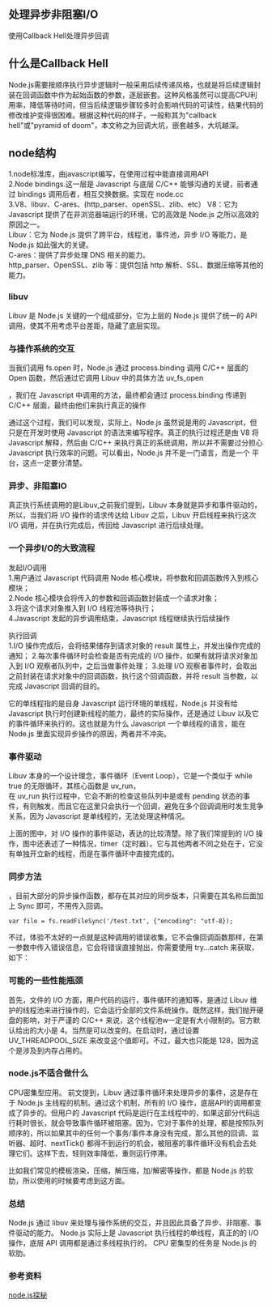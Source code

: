 ## 处理异步非阻塞I/O
使用Callback Hell处理异步回调
## 什么是Callback Hell
Node.js需要按顺序执行异步逻辑时一般采用后续传递风格，也就是将后续逻辑封装在回调函数中作为起始函数的参数，逐层嵌套。这种风格虽然可以提高CPU利用率，降低等待时间，但当后续逻辑步骤较多时会影响代码的可读性，结果代码的修改维护变得很困难。根据这种代码的样子，一般称其为"callback hell"或"pyramid of doom"，本文称之为回调大坑，嵌套越多，大坑越深。  
## node结构
1.node标准库，由javascript编写，在使用过程中能直接调用API  
2.Node bindings.这一层是 Javascript 与底层 C/C++ 能够沟通的关键，前者通过 bindings 调用后者，相互交换数据。实现在 node.cc  
3.V8、libuv、C-ares、(http_parser、openSSL、zlib、etc）
V8：它为 Javascript 提供了在非浏览器端运行的环境，它的高效是 Node.js 之所以高效的原因之一。  
Libuv：它为 Node.js 提供了跨平台，线程池，事件池，异步 I/O 等能力，是 Node.js 如此强大的关键。  
C-ares：提供了异步处理 DNS 相关的能力。  
http_parser、OpenSSL、zlib 等：提供包括 http 解析、SSL、数据压缩等其他的能力。  

### libuv
Libuv 是 Node.js 关键的一个组成部分，它为上层的 Node.js 提供了统一的 API 调用，使其不用考虑平台差距，隐藏了底层实现。  

### 与操作系统的交互
当我们调用 fs.open 时，Node.js 通过 process.binding 调用 C/C++ 层面的 Open 函数，然后通过它调用 Libuv 中的具体方法 uv_fs_open  

，我们在 Javascript 中调用的方法，最终都会通过 process.binding 传递到 C/C++ 层面，最终由他们来执行真正的操作  

通过这个过程，我们可以发现，实际上，Node.js 虽然说是用的 Javascript，但只是在开发时使用 Javascript 的语法来编写程序。真正的执行过程还是由 V8 将 Javascript 解释，然后由 C/C++ 来执行真正的系统调用，所以并不需要过分担心 Javascript 执行效率的问题。可以看出，Node.js 并不是一门语言，而是一个 平台，这点一定要分清楚。  

### 异步、非阻塞IO
真正执行系统调用的是Libuv,之前我们提到，Libuv 本身就是异步和事件驱动的，所以，当我们将 I/O 操作的请求传达给 Libuv 之后，Libuv 开启线程来执行这次 I/O 调用，并在执行完成后，传回给 Javascript 进行后续处理。  

### 一个异步I/O的大致流程
发起I/O调用    
1.用户通过 Javascript 代码调用 Node 核心模块，将参数和回调函数传入到核心模块；  
2.Node 核心模块会将传入的参数和回调函数封装成一个请求对象；  
3.将这个请求对象推入到 I/O 线程池等待执行；  
4.Javascript 发起的异步调用结束，Javascript 线程继续执行后续操作  

执行回调  
1.I/O 操作完成后，会将结果储存到请求对象的 result 属性上，并发出操作完成的通知；
2.每次事件循环时会检查是否有完成的 I/O 操作，如果有就将请求对象加入到 I/O 观察者队列中，之后当做事件处理；
3.处理 I/O 观察者事件时，会取出之前封装在请求对象中的回调函数，执行这个回调函数，并将 result 当参数，以完成 Javascript 回调的目的。  

它的单线程指的是自身 Javascript 运行环境的单线程，Node.js 并没有给 Javascript 执行时创建新线程的能力，最终的实际操作，还是通过 Libuv 以及它的事件循环来执行的。这也就是为什么 Javascript 一个单线程的语言，能在 Node.js 里面实现异步操作的原因，两者并不冲突。  

### 事件驱动
 Libuv 本身的一个设计理念，事件循环（Event Loop），它是一个类似于 while true 的无限循环，其核心函数是 uv_run，  
 在 uv_run 执行过程中，它会不断的检查这些队列中是或有 pending 状态的事件，有则触发，而且它在这里只会执行一个回调，避免在多个回调调用时发生竞争关系，因为 Javascript 是单线程的，无法处理这种情况。  

 上面的图中，对 I/O 操作的事件驱动，表达的比较清楚。除了我们常提到的 I/O 操作，图中还表述了一种情况，timer（定时器）。它与其他两者不同之处在于，它没有单独开立新的线程，而是在事件循环中直接完成的。

### 同步方法
，目前大部分的异步操作函数，都存在其对应的同步版本，只需要在其名称后面加上 Sync 即可，不用传入回调。
```
var file = fs.readFileSync('/test.txt', {"encoding": "utf-8});
```

不过，体验不太好的一点就是这种调用的错误收集，它不会像回调函数那样，在第一参数中传入错误信息，它会将错误直接抛出，你需要使用 try...catch 来获取，如下：

### 可能的一些性能瓶颈
首先，文件的 I/O 方面，用户代码的运行，事件循环的通知等，是通过 Libuv 维护的线程池来进行操作的，它会运行全部的文件系统操作。既然这样，我们抛开硬盘的影响，对于严谨的 C/C++ 来说，这个线程池w一定是有大小限制的。官方默认给出的大小是 4。当然是可以改变的。在启动时，通过设置 UV_THREADPOOL_SIZE 来改变这个值即可。不过，最大也只能是 128，因为这个是涉及到内存占用的。

### node.js不适合做什么
CPU密集型应用。
前文提到，Libuv 通过事件循环来处理异步的事件，这是存在于 Node.js 主线程的机制。通过这个机制，所有的 I/O 操作，底层API的调用都变成了异步的。但用户的 Javascript 代码是运行在主线程中的，如果这部分代码运行耗时很长，就会导致事件循环被阻塞。因为，它对于事件的处理，都是按照队列顺序的，所以如果其中的任何一个事务/事件本身没有完成，那么其他的回调、监听器、超时、nextTick() 都得不到运行的机会，被阻塞的事件循环没有机会去处理它们。这样下去，轻则效率降低，重则运行停滞。  

比如我们常见的模板渲染，压缩，解压缩，加/解密等操作，都是 Node.js 的软肋，所以使用的时候要考虑到这方面。  

### 总结
Node.js 通过 libuv 来处理与操作系统的交互，并且因此具备了异步、非阻塞、事件驱动的能力。
Node.js 实际上是 Javascript 执行线程的单线程，真正的的 I/O 操作，底层 API 调用都是通过多线程执行的。
CPU 密集型的任务是 Node.js 的软肋。
### 参考资料
[node.js探秘](http://taobaofed.org/blog/2015/10/29/deep-into-node-1/)